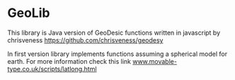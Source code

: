 # GeoLib

This library is Java version of GeoDesic functions written in javascript by chrisveness https://github.com/chrisveness/geodesy

In first version library implements functions assuming a spherical model for earth. For more information check this link 
www.movable-type.co.uk/scripts/latlong.html
